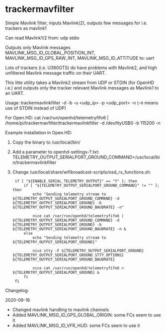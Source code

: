 # trackermavfilter
 Simple Mavlink filter, inputs Mavlink(2), outputs few messages for i.e. trackers as mavlink1
 
 Can read Mavlink1/2 from:
  udp
  stdio
  
 Outputs only Mavlink messages MAVLINK_MSG_ID_GLOBAL_POSITION_INT, MAVLINK_MSG_ID_GPS_RAW_INT, MAVLINK_MSG_ID_ATTITUDE to:
  uart

Lots of trackers (i.e. U360GTS) do have problems with Mavlink2, and high unfiltered Mavlink message traffic on their UART. 

This litte utility takes a Mavlink2 stream from UDP or STDIN (for OpenHD i.e.) and outputs only the tracker relevant Mavlink messages as Mavlink1 to an UART.

Usage: trackermavlinkfilter -d <devicename> -b <baudrate> -u <udp_ip> -p <udp_port> -n (-n means use of STDIN instead of UDP)
 
For Open.HD: cat /var/run/openhd/telemetryfifo6 |  /home/pi/trackermavfilter/trackermavlinkfilter -d /dev/ttyUSB0 -b 115200 -n


Example installation in Open.HD:

1. Copy the binary to /usr/local/bin/

2. Add a parameter to openhd-settings-?.txt:
TELEMETRY_OUTPUT_SERIALPORT_GROUND_COMMAND=/usr/local/bin/trackermavlinkfilter

3. Change /usr/local/share/wifibroadcast-scripts/osd_rx_functions.sh:

        if [ "${ENABLE_SERIAL_TELEMETRY_OUTPUT}" == "Y" ]; then
            if [ "${TELEMETRY_OUTPUT_SERIALPORT_GROUND_COMMAND}" != "" ]; then
                echo "Sending telemetry stream to ${TELEMETRY_OUTPUT_SERIALPORT_GROUND_COMMAND} -d ${TELEMETRY_OUTPUT_SERIALPORT_GROUND} -b ${TELEMETRY_OUTPUT_SERIALPORT_GROUND_BAUDRATE} -n"

                nice cat /var/run/openhd/telemetryfifo6 | ${TELEMETRY_OUTPUT_SERIALPORT_GROUND_COMMAND} -d ${TELEMETRY_OUTPUT_SERIALPORT_GROUND} -b ${TELEMETRY_OUTPUT_SERIALPORT_GROUND_BAUDRATE} -n &
            else
                echo "Sending telemetry stream to ${TELEMETRY_OUTPUT_SERIALPORT_GROUND}"
        
                nice stty -F ${TELEMETRY_OUTPUT_SERIALPORT_GROUND} ${TELEMETRY_OUTPUT_SERIALPORT_GROUND_STTY_OPTIONS} ${TELEMETRY_OUTPUT_SERIALPORT_GROUND_BAUDRATE}
        
                nice cat /var/run/openhd/telemetryfifo6 > ${TELEMETRY_OUTPUT_SERIALPORT_GROUND} &
            fi
        fi

Changelog: 

2020-09-16
- Changed mavlink handling to mavlink channels
- Added MAVLINK_MSG_ID_GPS_GLOBAL_ORIGIN: some FCs seem to use it
- Added MAVLINK_MSG_ID_VFR_HUD: some FCs seem to use it
